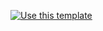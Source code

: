 
[![Use this template](https://github.com/stack-instance/badge.svg)](https://github.com/stack-instance?stack_template_owner=ddivanshu&stack_template_repo=stack)
                
